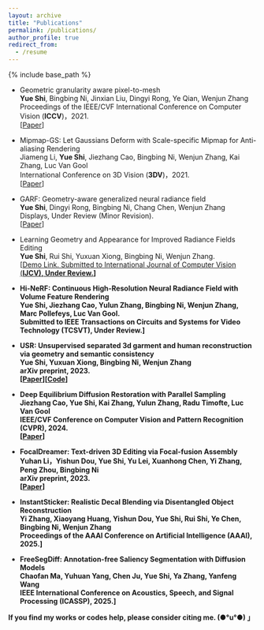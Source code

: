 ```yaml
---
layout: archive
title: "Publications"
permalink: /publications/
author_profile: true
redirect_from:
  - /resume
---
```

{% include base_path %}

<ul>
  <li>
    <p>Geometric granularity aware pixel-to-mesh<br /><strong>Yue Shi</strong>, Bingbing Ni, Jinxian Liu, Dingyi Rong, Ye Qian, Wenjun Zhang<br /> Proceedings of the IEEE/CVF International Conference on Computer Vision (<strong>ICCV</strong>)，2021.<br /> [<a href="https://openaccess.thecvf.com/content/ICCV2021/papers/Shi_Geometric_Granularity_Aware_Pixel-To-Mesh_ICCV_2021_paper.pdf">Paper</a>]</p>
  </li>
  <li>
    <p>Mipmap-GS: Let Gaussians Deform with Scale-specific Mipmap for Anti-aliasing Rendering<br /><span style="position:relative; display:inline-block;">Jiameng Li, <strong><span style="position:relative; display:inline-block;">Yue Shi</strong>, Jiezhang Cao, Bingbing Ni, Wenjun Zhang, Kai Zhang, Luc Van Gool<br /> International Conference on 3D Vision (<strong>3DV</strong>)，2021.<br /> [<a href="https://arxiv.org/abs/2408.06286">Paper</a>]</p>
  </li>
  <li>
    <p>GARF: Geometry-aware generalized neural radiance field<br /><strong>Yue Shi</strong>, Dingyi Rong, Bingbing Ni, Chang Chen, Wenjun Zhang<br /> Displays, Under Review (Minor Revision).<br /> [<a href="https://arxiv.org/pdf/2212.02280.pdf">Paper</a>]</p>
  </li>
  <li>
    <p>Learning Geometry and Appearance for Improved Radiance Fields Editing<br /><strong>Yue Shi</strong>, Rui Shi, Yuxuan Xiong, Bingbing Ni, Wenjun Zhang.<br /> [<a href="https://drive.google.com/file/d/1hVSAEM82ibnsklURHG0SC8ZoE7RYStew/view?usp=drive_link">Demo Link. Submitted to International Journal of Computer Vision (<strong>IJCV<strong>), Under Review.</a>]</p>
  </li>
  <li>
    <p>Hi-NeRF: Continuous High-Resolution Neural Radiance Field with Volume Feature Rendering<br /><strong>Yue Shi</strong>, Jiezhang Cao, Yulun Zhang, Bingbing Ni, Wenjun Zhang, Marc Pollefeys, Luc Van Gool.<br /> Submitted to IEEE Transactions on Circuits and Systems for Video Technology (<strong>TCSVT<strong>), Under Review.</a>]</p>
  </li>
  <li>
    <p>USR: Unsupervised separated 3d garment and human reconstruction via geometry and semantic consistency<br /><strong>Yue Shi</strong>, Yuxuan Xiong, Bingbing Ni, Wenjun Zhang<br /> arXiv preprint, 2023.<br /> [<a href="https://arxiv.org/pdf/2302.10518.pdf">Paper</a>][<a href="https://github.com/shiyue001/USR">Code</a>]</p>
  </li>
  <li>
    <p>Deep Equilibrium Diffusion Restoration with Parallel Sampling<br />Jiezhang Cao, <strong>Yue Shi</strong>, Kai Zhang, Yulun Zhang, Radu Timofte, Luc Van Gool<br /> IEEE/CVF Conference on Computer Vision and Pattern Recognition (<strong>CVPR<strong>), 2024.<br /> [<a href="https://arxiv.org/pdf/2308.10608.pdf">Paper</a>]</p>
  </li>
  <li>
    <p>FocalDreamer: Text-driven 3D Editing via Focal-fusion Assembly<br />Yuhan Li，Yishun Dou, <strong>Yue Shi</strong>, Yu Lei, Xuanhong Chen, Yi Zhang, Peng Zhou, Bingbing Ni<br /> arXiv preprint, 2023.<br /> [<a href="https://arxiv.org/pdf/2308.10608.pdf">Paper</a>]</p>
  </li>
  <li>
    <p>InstantSticker: Realistic Decal Blending via Disentangled Object Reconstruction<br />Yi Zhang, Xiaoyang Huang, Yishun Dou, <strong>Yue Shi</strong>, Rui Shi, Ye Chen, Bingbing Ni, Wenjun Zhang<br /> Proceedings of the AAAI Conference on Artificial Intelligence (<strong>AAAI<strong>), 2025.</a>]</p>
      </li>
  <li>
    <p>FreeSegDiff: Annotation-free Saliency Segmentation with Diffusion Models<br />Chaofan Ma, Yuhuan Yang, Chen Ju, <strong>Yue Shi</strong>, Ya Zhang, Yanfeng Wang<br /> IEEE International Conference on Acoustics, Speech, and Signal Processing (<strong>ICASSP<strong>), 2025.</a>]</p>
  </li>
</ul>

If you find my works or codes help, please consider citing me. (●°u°●) 」
